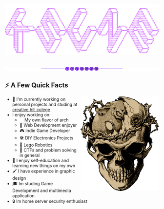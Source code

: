 <div align="center">
  <img src="imgs/classKsune.png">
  <br><br><br>
  <img src="imgs/separator.png">
</div>

## ⚡️ A Few Quick **Facts**

<img height="310" src="gifs/berserk.gif" align=right>

- 🌱 I'm currently working on personal projects and studing at [creative hill colege](https://www.creativehill.cz/)
-  I enjoy working on:
    - <img height="12" width="12" src="[https://cdn.simpleicons.org/archlinux](https://cdn.simpleicons.org/archlinux)" /> My own flavor of arch
    - 📱 Web Development enjoyer
    - 🎮 Indie Game Developer
    - 🛠 DIY Electronics Projects
    - 🤖 Lego Robotics
    - 🏴 CTFs and problem solving in general
- 🧠 I enjoy self-education and learning new things on my own
- 🖌 I have experience in graphic design
- 🎓 Im studing Game Development and multimedia application
- 🔒 Im home server security enthusiast
